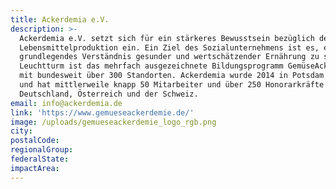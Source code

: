 ```yaml
---
title: Ackerdemia e.V.
description: >-
  Ackerdemia e.V. setzt sich für ein stärkeres Bewusstsein bezüglich der
  Lebensmittelproduktion ein. Ein Ziel des Sozialunternehmens ist es, ein
  grundlegendes Verständnis gesunder und wertschätzender Ernährung zu schaffen.
  Leuchtturm ist das mehrfach ausgezeichnete Bildungsprogramm GemüseAckerdemie
  mit bundesweit über 300 Standorten. Ackerdemia wurde 2014 in Potsdam gegründet
  und hat mittlerweile knapp 50 Mitarbeiter und über 250 Honorarkräfte in
  Deutschland, Österreich und der Schweiz. 
email: info@ackerdemia.de
link: 'https://www.gemueseackerdemie.de/'
image: /uploads/gemueseackerdemie_logo_rgb.png
city:
postalCode:
regionalGroup:
federalState:
impactArea:
---
```


